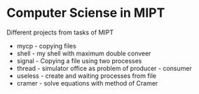 Computer Sciense in MIPT
==

Different projects from tasks of MIPT
* mycp    	- copying files
* shell   	- my shell with maximum double conveer
* signal  	- Copying a file using two processes
* thread  	- simulator office as problem of producer - consumer
* useless 	- create and waiting processes from file
* cramer	- solve equations with method of Cramer
